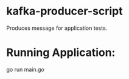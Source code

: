 # kafka-producer-script
Produces message for application tests.


# Running Application:

go run main.go
